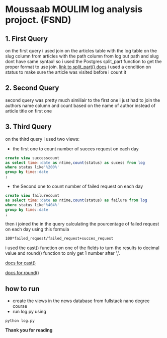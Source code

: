 # Moussaab MOULIM log analysis projoct. (FSND)

## 1. First Query
on the first query i used join on the articles table with the log table on the slug column from articles with the path column from log
but path and slug dont have same syntax!
so i used the Postgres split_part function to get the proper format to use join.
[link to split_part() docs](https://w3resource.com/PostgreSQL/split_part-function.php)
i used a condition on status to make sure the article was visited before i count it

## 2. Second Query
second query was pretty much similiair to the first one i just had to join the authors name column and count based on the name of author instead of article title on first one

## 3. Third Query
on the third query i used two views:
- the first one to count number of succes request on each day
```sql
create view successcount
as select time::date as ntime,count(status) as sucess from log 
where status like'%200%' 
group by time::date
;
```

- the Second one to count number of failed request on each day
```sql
create view failurecount
as select time::date as ntime,count(status) as failure from log 
where status like'%404%' 
group by time::date
;
```

then i joined the in the query calculating the pourcentage of failed request on each day using this formula
```
100*failed_request/failed_request+succes_request
```

i used the cast() function on one of the fields to turn the results to decimal value
and round() function to only get 1 number after ','.

[docs for cast()](http://www.postgresqltutorial.com/postgresql-cast/) 

[docs for round()](https://www.w3resource.com/PostgreSQL/round-function.php)

## how to run

- create the views in the news database from fullstack nano degree course
- run log.py using 
```
python log.py
```


**Thank you for reading**